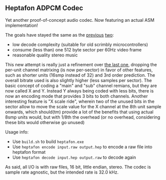 Heptafon ADPCM Codec
--------------------

Yet another proof-of-concept audio codec. Now featuring an actual ASM implementation!

The goals have stayed the same as the [previous](https://github.com/Wuerfel21/habane) [two](https://github.com/Wuerfel21/raven):
- low decode complexity (suitable for old scrimbly microcontrollers)
- consume (less than) one 512 byte sector per 60Hz video frame
- reasonable quality stereo music

This new attempt is really just a refinement over [the last one](https://github.com/Wuerfel21/raven), dropping the per-unit channel matrixing (is now per-sector) in favor of other features, such as shorter units (16smp instead of 32) and 3rd order prediction. The overall bitrate used is also slightly higher (less samples per sector).
The basic concept of coding a "main" and "sub" channel remians, but they are now called X and Y. Instead Y always being coded with less bits, there is now an encoding mode that provides 3 bits to both channels. Another interesting feature is "X scale ride", wherein two of the unused bits in the sector allow to move the scale value for the X channel at the 8th unit sample onwards, which should(tm) provide a lot of the benefits that using actual 8smp units would, but with 1/8th the overhead (or no overhead, considering these bits would otherwise go unused)

Usage info:
 - Use `build.sh` to build `heptafon.exe`
 - Use `heptafon encode input.raw output.hep` to encode a raw file into heptafon format
 - Use `heptafon decode input.hep output.raw` to decode again

As said, all I/O is with raw files, 16 bit, little endian, stereo. The codec is sample rate agnostic, but the intended rate is 32.0 kHz.
